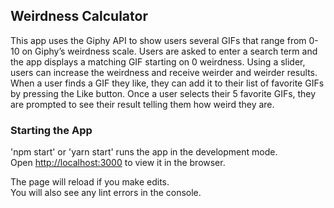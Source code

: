 ## Weirdness Calculator

This app uses the Giphy API to show users several GIFs that range from 0-10 on Giphy’s weirdness scale. Users are asked to enter a search term and the app displays a matching GIF starting on 0 weirdness. Using a slider, users can increase the weirdness and receive weirder and weirder results. When a user finds a GIF they like, they can add it to their list of favorite GIFs by pressing the Like button. Once a user selects their 5 favorite GIFs, they are prompted to see their result telling them how weird they are.

### Starting the App

'npm start' or 'yarn start' runs the app in the development mode.<br />
Open [http://localhost:3000](http://localhost:3000) to view it in the browser.

The page will reload if you make edits.<br />
You will also see any lint errors in the console.
